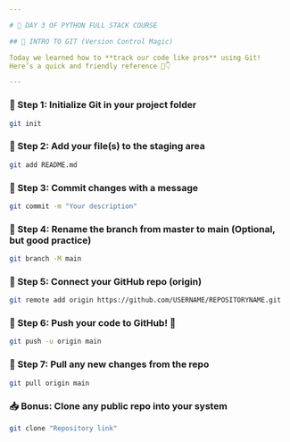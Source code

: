 ```yaml
---

# 🚀 DAY 3 OF PYTHON FULL STACK COURSE

## 🔧 INTRO TO GIT (Version Control Magic)

Today we learned how to **track our code like pros** using Git!  
Here’s a quick and friendly reference 🧠👇

---
```


### 🔹 Step 1: Initialize Git in your project folder  
```bash
git init
```

### 🔹 Step 2: Add your file(s) to the staging area
```bash
git add README.md
```
### 🔹 Step 3: Commit changes with a message
```bash
git commit -m "Your description"
```
### 🔹 Step 4: Rename the branch from master to main (Optional, but good practice)
```bash 
git branch -M main
```
### 🔹 Step 5: Connect your GitHub repo (origin)
```bash
git remote add origin https://github.com/USERNAME/REPOSITORYNAME.git
```
### 🔹 Step 6: Push your code to GitHub! 🚀
```bash 
git push -u origin main
``` 
### 🔹 Step 7: Pull any new changes from the repo
```bash
git pull origin main
```
### 📥 Bonus: Clone any public repo into your system
```bash 
git clone "Repository link"
```
